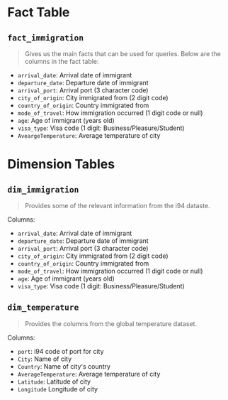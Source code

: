 # Fact Table


## `fact_immigration` 

> Gives us the main facts that can be used for queries. Below are the columns in the fact table:

* `arrival_date`: Arrival date of immigrant 
* `departure_date`: Departure date of immigrant
* `arrival_port`:  Arrival port (3 character code)
* `city_of_origin`: City immigrated from (2 digit code)
* `country_of_origin`: Country immigrated from
* `mode_of_travel`: How immigration occurred (1 digit code or null)
* `age`: Age of immigrant (years old)
* `visa_type`: Visa code (1 digit: Business/Pleasure/Student)
* `AveargeTemperature`: Average temperature of city


# Dimension Tables

## `dim_immigration`

> Provides some of the relevant information from the i94 dataste.

Columns:
* `arrival_date`: Arrival date of immigrant 
* `departure_date`: Departure date of immigrant
* `arrival_port`:  Arrival port (3 character code)
* `city_of_origin`: City immigrated from (2 digit code)
* `country_of_origin`: Country immigrated from
* `mode_of_travel`: How immigration occurred (1 digit code or null)
* `age`: Age of immigrant (years old)
* `visa_type`: Visa code (1 digit: Business/Pleasure/Student)

## `dim_temperature` 

> Provides the columns from the global temperature dataset.

Columns:
* `port`: i94 code of port for city
* `City`: Name of city
* `Country`: Name of city's country
* `AverageTemperature`: Average temperature of city
* `Latitude`: Latitude of city
* `Longitude` Longitude of city
